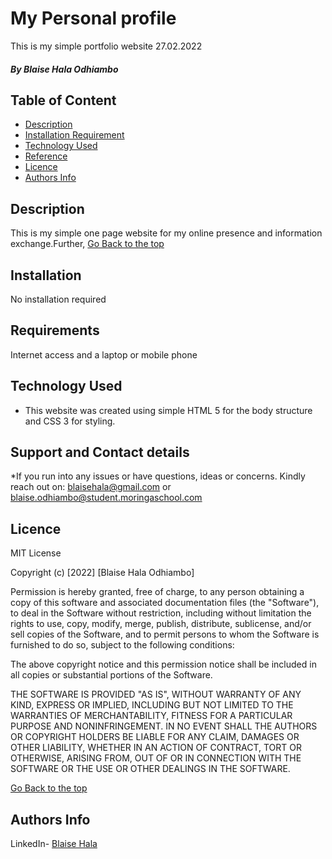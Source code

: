 #  My Personal profile
This is my simple portfolio website  27.02.2022


##### By Blaise Hala Odhiambo
### 

## Table of Content

+ [Description](#description)
+ [Installation Requirement](#Installation)
+ [Technology Used](#technology-used)
+ [Reference](#reference)
+ [Licence](#licence)
+ [Authors Info](#author-Info)

## Description
This is my simple  one page website for my  online presence and information exchange.Further, 
[Go Back to the top](#description)

## Installation
No installation required


## Requirements
Internet access and a laptop or mobile phone


## Technology Used
* This website was created using simple HTML 5 for the body structure and CSS 3 for styling.

## Support and Contact details
*If you run into any issues or have questions, ideas or concerns. Kindly reach out on: blaisehala@gmail.com or blaise.odhiambo@student.moringaschool.com


## Licence

MIT License

Copyright (c) [2022] [Blaise Hala Odhiambo]

Permission is hereby granted, free of charge, to any person obtaining a copy
of this software and associated documentation files (the "Software"), to deal
in the Software without restriction, including without limitation the rights
to use, copy, modify, merge, publish, distribute, sublicense, and/or sell
copies of the Software, and to permit persons to whom the Software is
furnished to do so, subject to the following conditions:

The above copyright notice and this permission notice shall be included in all
copies or substantial portions of the Software.

THE SOFTWARE IS PROVIDED "AS IS", WITHOUT WARRANTY OF ANY KIND, EXPRESS OR
IMPLIED, INCLUDING BUT NOT LIMITED TO THE WARRANTIES OF MERCHANTABILITY,
FITNESS FOR A PARTICULAR PURPOSE AND NONINFRINGEMENT. IN NO EVENT SHALL THE
AUTHORS OR COPYRIGHT HOLDERS BE LIABLE FOR ANY CLAIM, DAMAGES OR OTHER
LIABILITY, WHETHER IN AN ACTION OF CONTRACT, TORT OR OTHERWISE, ARISING FROM,
OUT OF OR IN CONNECTION WITH THE SOFTWARE OR THE USE OR OTHER DEALINGS IN THE
SOFTWARE.

[Go Back to the top](#licence)

## Authors Info

LinkedIn- [Blaise Hala](https://www.linkedin.com/in/blaise-hala-682aa511a/)

